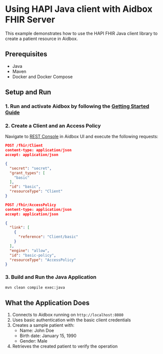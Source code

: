 # Using HAPI Java client with Aidbox FHIR Server

This example demonstrates how to use the HAPI FHIR Java client library to create a patient resource in Aidbox.

## Prerequisites

- Java
- Maven
- Docker and Docker Compose

## Setup and Run

### 1. Run and activate Aidbox by following the [Getting Started Guide](https://docs.aidbox.app/getting-started/run-aidbox-locally)

### 2. Create a Client and an Access Policy

Navigate to [REST Console](http://localhost:8080/ui/console#/rest) in Aidbox UI and execute the following requests:

```json
POST /fhir/Client
content-type: application/json
accept: application/json

{
  "secret": "secret",
  "grant_types": [
    "basic"
  ],
  "id": "basic",
  "resourceType": "Client"
}
```

```json
POST /fhir/AccessPolicy
content-type: application/json
accept: application/json

{
  "link": [
    {
      "reference": "Client/basic"
    }
  ],
  "engine": "allow",
  "id": "basic-policy",
  "resourceType": "AccessPolicy"
}
```

### 3. Build and Run the Java Application

```bash
mvn clean compile exec:java
```

## What the Application Does

1. Connects to Aidbox running on `http://localhost:8080`
2. Uses basic authentication with the basic client credentials
3. Creates a sample patient with:
   - Name: John Doe
   - Birth date: January 15, 1990
   - Gender: Male
4. Retrieves the created patient to verify the operation

